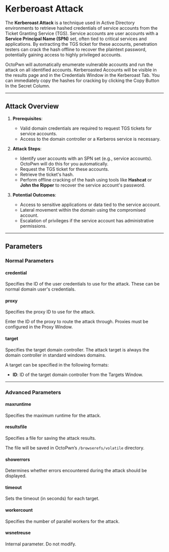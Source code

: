 # Kerberoast Attack

The **Kerberoast Attack** is a technique used in Active Directory environments to retrieve hashed credentials of service accounts from the Ticket Granting Service (TGS). Service accounts are user accounts with a **Service Principal Name (SPN)** set, often tied to critical services and applications. By extracting the TGS ticket for these accounts, penetration testers can crack the hash offline to recover the plaintext password, potentially gaining access to highly privileged accounts. 

OctoPwn will automatically enumerate vulnerable accounts and run the attack on all identified accounts. Kerberoasted Accounts will be visible in the results page and in the Credentials Window in the Kerberoast Tab. You can immediately copy the hashes for cracking by clicking the Copy Button In the Secret Column.

---

## Attack Overview

1. **Prerequisites**:
   - Valid domain credentials are required to request TGS tickets for service accounts.
   - Access to the domain controller or a Kerberos service is necessary.

2. **Attack Steps**:
   - Identify user accounts with an SPN set (e.g., service accounts). OctoPwn will do this for you automatically. 
   - Request the TGS ticket for these accounts.
   - Retrieve the ticket's hash.
   - Perform offline cracking of the hash using tools like **Hashcat** or **John the Ripper** to recover the service account's password.

3. **Potential Outcomes**:
   - Access to sensitive applications or data tied to the service account.
   - Lateral movement within the domain using the compromised account.
   - Escalation of privileges if the service account has administrative permissions.

---

## Parameters

### Normal Parameters

#### credential
Specifies the ID of the user credentials to use for the attack. These can be normal domain user's credentials. 
#### proxy
Specifies the proxy ID to use for the attack.

Enter the ID of the proxy to route the attack through. Proxies must be configured in the Proxy Window.

#### target
Specifies the target domain controller. The attack target is always the domain controller in standard windows domains.

A target can be specified in the following formats:
- **ID**: ID of the target domain controller from the Targets Window.

---

### Advanced Parameters

#### maxruntime
Specifies the maximum runtime for the attack.
#### resultsfile
Specifies a file for saving the attack results.

The file will be saved in OctoPwn’s `/browserefs/volatile` directory.

#### showerrors
Determines whether errors encountered during the attack should be displayed.

#### timeout
Sets the timeout (in seconds) for each target.

#### workercount
Specifies the number of parallel workers for the attack.
#### wsnetreuse
Internal parameter. Do not modify.
